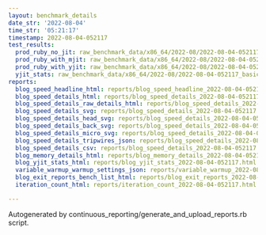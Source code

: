 ```yaml
---
layout: benchmark_details
date_str: '2022-08-04'
time_str: '05:21:17'
timestamp: 2022-08-04-052117
test_results:
  prod_ruby_no_jit: raw_benchmark_data/x86_64/2022-08/2022-08-04-052117_basic_benchmark_prod_ruby_no_jit.json
  prod_ruby_with_mjit: raw_benchmark_data/x86_64/2022-08/2022-08-04-052117_basic_benchmark_prod_ruby_with_mjit.json
  prod_ruby_with_yjit: raw_benchmark_data/x86_64/2022-08/2022-08-04-052117_basic_benchmark_prod_ruby_with_yjit.json
  yjit_stats: raw_benchmark_data/x86_64/2022-08/2022-08-04-052117_basic_benchmark_yjit_stats.json
reports:
  blog_speed_headline_html: reports/blog_speed_headline_2022-08-04-052117.html
  blog_speed_details_html: reports/blog_speed_details_2022-08-04-052117.html
  blog_speed_details_raw_details_html: reports/blog_speed_details_2022-08-04-052117.raw_details.html
  blog_speed_details_svg: reports/blog_speed_details_2022-08-04-052117.svg
  blog_speed_details_head_svg: reports/blog_speed_details_2022-08-04-052117.head.svg
  blog_speed_details_back_svg: reports/blog_speed_details_2022-08-04-052117.back.svg
  blog_speed_details_micro_svg: reports/blog_speed_details_2022-08-04-052117.micro.svg
  blog_speed_details_tripwires_json: reports/blog_speed_details_2022-08-04-052117.tripwires.json
  blog_speed_details_csv: reports/blog_speed_details_2022-08-04-052117.csv
  blog_memory_details_html: reports/blog_memory_details_2022-08-04-052117.html
  blog_yjit_stats_html: reports/blog_yjit_stats_2022-08-04-052117.html
  variable_warmup_warmup_settings_json: reports/variable_warmup_2022-08-04-052117.warmup_settings.json
  blog_exit_reports_bench_list_html: reports/blog_exit_reports_2022-08-04-052117.bench_list.html
  iteration_count_html: reports/iteration_count_2022-08-04-052117.html

---
```

Autogenerated by continuous_reporting/generate_and_upload_reports.rb script.
